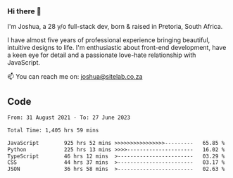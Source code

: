 ### Hi there 👋

I'm Joshua, a 28 y/o full-stack dev, born & raised in Pretoria, South Africa. 

I have almost five years of professional experience bringing beautiful, intuitive designs to life. I'm enthusiastic about front-end development, have a keen eye for detail and a passionate love-hate relationship with JavaScript.

📫 You can reach me on: joshua@sitelab.co.za

## **Code**

<!--START_SECTION:waka-->

```txt
From: 31 August 2021 - To: 27 June 2023

Total Time: 1,405 hrs 59 mins

JavaScript        925 hrs 52 mins >>>>>>>>>>>>>>>>---------   65.85 %
Python            225 hrs 13 mins >>>>---------------------   16.02 %
TypeScript        46 hrs 12 mins  >------------------------   03.29 %
CSS               44 hrs 37 mins  >------------------------   03.17 %
JSON              36 hrs 58 mins  >------------------------   02.63 %
```

<!--END_SECTION:waka-->
